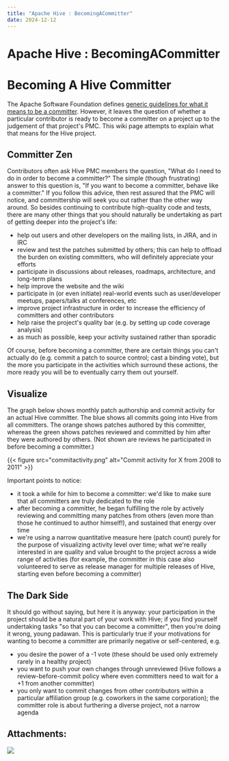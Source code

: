 ```yaml
---
title: "Apache Hive : BecomingACommitter"
date: 2024-12-12
---
```


# Apache Hive : BecomingACommitter

# Becoming A Hive Committer

The Apache Software Foundation defines [generic guidelines for what it means to be a committer](http://www.apache.org/dev/committers.html#committer-responsibilities). However, it leaves the question of whether a particular contributor is ready to become a committer on a project up to the judgement of that project's PMC. This wiki page attempts to explain what that means for the Hive project.

## Committer Zen

Contributors often ask Hive PMC members the question, "What do I need to do in order to become a committer?" The simple (though frustrating) answer to this question is, "If you want to become a committer, behave like a committer." If you follow this advice, then rest assured that the PMC will notice, and committership will seek you out rather than the other way around. So besides continuing to contribute high-quality code and tests, there are many other things that you should naturally be undertaking as part of getting deeper into the project's life:

* help out users and other developers on the mailing lists, in JIRA, and in IRC
* review and test the patches submitted by others; this can help to offload the burden on existing committers, who will definitely appreciate your efforts
* participate in discussions about releases, roadmaps, architecture, and long-term plans
* help improve the website and the wiki
* participate in (or even initiate) real-world events such as user/developer meetups, papers/talks at conferences, etc
* improve project infrastructure in order to increase the efficiency of committers and other contributors
* help raise the project's quality bar (e.g. by setting up code coverage analysis)
* as much as possible, keep your activity sustained rather than sporadic

Of course, before becoming a committer, there are certain things you can't actually do (e.g. commit a patch to source control; cast a binding vote), but the more you participate in the activities which surround these actions, the more ready you will be to eventually carry them out yourself.

## Visualize

The graph below shows monthly patch authorship and commit activity for an actual Hive committer. The blue shows all commits going into Hive from all committers. The orange shows patches authored by this committer, whereas the green shows patches reviewed and committed by him after they were authored by others. (Not shown are reviews he participated in before becoming a committer.)

{{< figure src="commitactivity.png" alt="Commit activity for X from 2008 to 2011" >}}

Important points to notice:

* it took a while for him to become a committer: we'd like to make sure that all committers are truly dedicated to the role
* after becoming a committer, he began fulfilling the role by actively reviewing and committing many patches from others (even more than those he continued to author himself!), and sustained that energy over time
* we're using a narrow quantitative measure here (patch count) purely for the purpose of visualizing activity level over time; what we're really interested in are quality and value brought to the project across a wide range of activities (for example, the committer in this case also volunteered to serve as release manager for multiple releases of Hive, starting even before becoming a committer)

## The Dark Side

It should go without saying, but here it is anyway: your participation in the project should be a natural part of your work with Hive; if you find yourself undertaking tasks "so that you can become a committer", then you're doing it wrong, young padawan. This is particularly true if your motivations for wanting to become a committer are primarily negative or self-centered, e.g.

* you desire the power of a -1 vote (these should be used only extremely rarely in a healthy project)
* you want to push your own changes through unreviewed (Hive follows a review-before-commit policy where even committers need to wait for a +1 from another committer)
* you only want to commit changes from other contributors within a particular affiliation group (e.g. coworkers in the same corporation); the committer role is about furthering a diverse project, not a narrow agenda

## Attachments:

![](images/icons/bullet_blue.gif)

 

 

